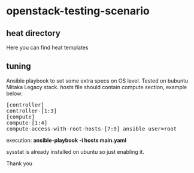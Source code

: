 # openstack-testing-scenario
## heat directory
Here you can find heat templates

## tuning
Ansible playbook to set some extra specs on OS level. Tested on bubuntu Mitaka Legacy stack.
<i>hosts</i> file should contain compute section, example below:
<pre>[controller]
controller-[1:3]
[compute]
compute-[1:4]
compute-access-with-root-hosts-[7:9] ansible_user=root</pre>
execution: <b>ansible-playbook -i hosts main.yaml</b>

sysstat is already installed on ubuntu so just enabling it.


Thank you
